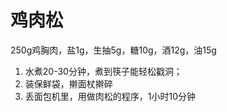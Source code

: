 
# 鸡肉松

250g鸡胸肉，盐1g，生抽5g，糖10g，酒12g，油15g

1. 水煮20-30分钟，煮到筷子能轻松戳洞；
2. 装保鲜袋，擀面杖擀碎
3. 丢面包机里，用做肉松的程序，1小时10分钟

